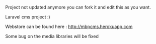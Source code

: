 Project not updated anymore you can fork it and edit this as you want.

Laravel cms project :)

Webstore can be found here : http://mbpcms.herokuapp.com

Some bug on the media libraries will be fixed
